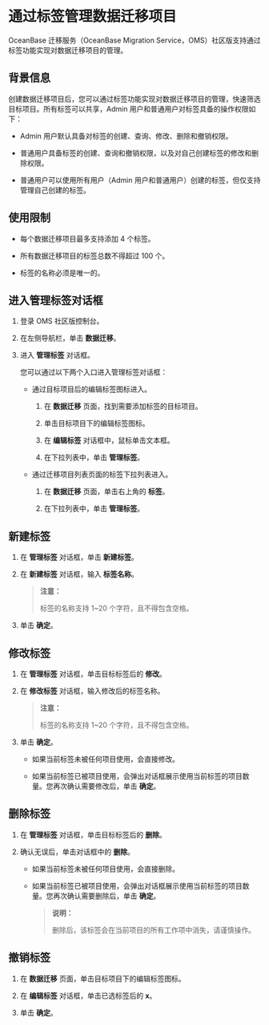 # 通过标签管理数据迁移项目

OceanBase 迁移服务（OceanBase Migration Service，OMS）社区版支持通过标签功能实现对数据迁移项目的管理。

## 背景信息

创建数据迁移项目后，您可以通过标签功能实现对数据迁移项目的管理，快速筛选目标项目。所有标签可以共享，Admin 用户和普通用户对标签具备的操作权限如下：

* Admin 用户默认具备对标签的创建、查询、修改、删除和撤销权限。
  
* 普通用户具备标签的创建、查询和撤销权限，以及对自己创建标签的修改和删除权限。
  
* 普通用户可以使用所有用户（Admin 用户和普通用户）创建的标签，但仅支持管理自己创建的标签。

## 使用限制

* 每个数据迁移项目最多支持添加 4 个标签。
  
* 所有数据迁移项目的标签总数不得超过 100 个。
  
* 标签的名称必须是唯一的。

## 进入管理标签对话框

1. 登录 OMS 社区版控制台。

2. 在左侧导航栏，单击 **数据迁移**。

3. 进入 **管理标签** 对话框。

   您可以通过以下两个入口进入管理标签对话框：

   * 通过目标项目后的编辑标签图标进入。
  
     1. 在 **数据迁移** 页面，找到需要添加标签的目标项目。

     2. 单击目标项目下的编辑标签图标。

     3. 在 **编辑标签** 对话框中，鼠标单击文本框。

     4. 在下拉列表中，单击 **管理标签**。

   * 通过迁移项目列表页面的标签下拉列表进入。

     1. 在 **数据迁移** 页面，单击右上角的 **标签**。

     2. 在下拉列表中，单击 **管理标签**。

## 新建标签

1. 在 **管理标签** 对话框，单击 **新建标签**。

2. 在 **新建标签** 对话框，输入 **标签名称**。

   >**注意：**
   >
   >标签的名称支持 1~20 个字符，且不得包含空格。

3. 单击 **确定**。

## 修改标签

1. 在 **管理标签** 对话框，单击目标标签后的 **修改**。

2. 在 **修改标签** 对话框，输入修改后的标签名称。

   >**注意：**
   >
   >标签的名称支持 1~20 个字符，且不得包含空格。

3. 单击 **确定**。

   * 如果当前标签未被任何项目使用，会直接修改。
  
   * 如果当前标签已被项目使用，会弹出对话框展示使用当前标签的项目数量。您再次确认需要修改后，单击 **确定**。

## 删除标签

1. 在 **管理标签** 对话框，单击目标标签后的 **删除**。

2. 确认无误后，单击对话框中的 **删除**。

   * 如果当前标签未被任何项目使用，会直接删除。
  
   * 如果当前标签已被项目使用，会弹出对话框展示使用当前标签的项目数量。您再次确认需要删除后，单击 **确定**。
  
      >**说明：**
      >
      >删除后，该标签会在当前项目的所有工作项中消失，请谨慎操作。

## 撤销标签

1. 在 **数据迁移** 页面，单击目标项目下的编辑标签图标。

2. 在 **编辑标签** 对话框，单击已选标签后的 **x**。

3. 单击 **确定**。
